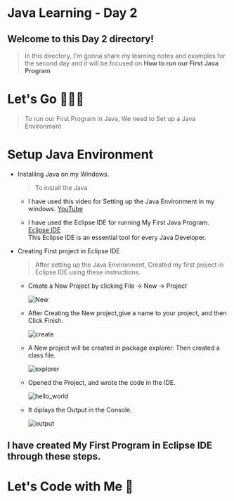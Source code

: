 # Java Learning - Day 2

## Welcome to this Day 2 directory!

> In this directory, I'm gonna share my learning notes and examples for the second day and it will be focused on **How to run our First Java Program**

# Let's Go 🏃🏻‍♀️

> To run our First Program in Java, We need to Set up a Java Environment 

# Setup Java Environment 

- Installing Java on my Windows.
  > To install the Java 
  
     - I have used this video for Setting up the Java Environment in my windows.
  [YouTube](https://www.youtube.com/watch?v=iPgKxZZeL1o)

     - I have used the Eclipse IDE for running My First Java Program.
  [Eclipse IDE](https://www.eclipse.org/downloads/packages/release/kepler/sr1/eclipse-ide-java-developers)  
  This Eclipse IDE is an essential tool for every Java Developer.
  
- Creating First project in Eclipse IDE
  
  > After setting up the Java Environment, Created my first project in Eclipse IDE using these instructions.

   - Create a New Project by clicking 
      File -> New -> Project
     
       ![New](https://github.com/123sheela/My_Journey_with_JAVA/assets/91262191/a284c8e6-303d-4e69-ae50-0f5489e28028)

   - After Creating the New project,give a name to your project, and then Click Finish.
     
        ![create](https://github.com/123sheela/My_Journey_with_JAVA/assets/91262191/2a7f5d0b-5178-4f21-92db-53ea57df78c7)

   - A New project will be created in package explorer. Then created a class file.
     
        ![explorer](https://github.com/123sheela/My_Journey_with_JAVA/assets/91262191/bb1bccbf-ae87-43e2-a14e-38f4f9aa6299)

   - Opened the Project, and wrote the code in the IDE.
  
        ![hello_world](https://github.com/123sheela/My_Journey_with_JAVA/assets/91262191/e569e82c-a29c-44a3-8445-371dba1de468)

   - It diplays the Output in the Console.
   
        ![output](https://github.com/123sheela/My_Journey_with_JAVA/assets/91262191/b345973a-352c-488d-9f24-d30998db39d2)


## I have created My First Program in Eclipse IDE through these steps. 
# Let's Code with Me 🚀


